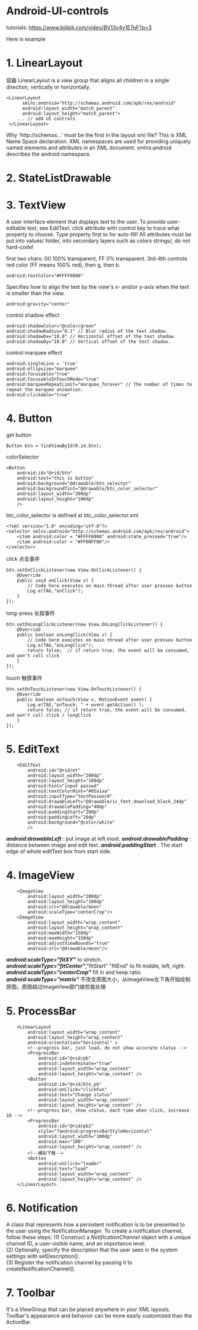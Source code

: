 # Android-UI-controls

tutorials:
https://www.bilibili.com/video/BV13y4y1E7pF?p=3

Here is example


# 1. LinearLayout
容器
LinearLayout is a view group that aligns all children in a single direction, vertically or horizontally.

```
<LinearLayout
      xmlns:android="http://schemas.android.com/apk/res/android"
      android:layout_width="match_parent"
      android:layout_height="match_parent">
    ... // add UI controls
 </LinearLayout>
```

Why 'http://schemas...' must be the first in the layout xml file?
This is XML Name Space declaration. XML namespaces are used for providing uniquely named elements and attributes in an XML document. xmlns:android describes the android namespace.

# 2. StateListDrawable


# 3. TextView
A user interface element that displays text to the user. To provide user-editable text, see EditText. click attribute with control key to trace what property to choose. Type property first to for auto-fill! All attributes must be put into values/ folder, into secondary layers such as colors strings/, do not hard-code! 

first two chars: 00 100% transparent, FF 0% transparent. 3rd-4th controls red color (FF means 100% red), then g, then b.
```
android:textColor="#FFFF0000"
```

Specifies how to align the text by the view's x- and/or y-axis when the text is smaller than the view.
```
android:gravity="center"
```

control shadow effect
```
android:shadowColor="@color/green"
android:shadowRadius="0.1" // Blur radius of the text shadow.
android:shadowDx="10.0"	// Horizontal offset of the text shadow.
android:shadowDy="10.0"	// Vertical offset of the text shadow. 
```

control marquee effect
```
android:singleLine = 'true'
android:ellipsize="marquee"
android:focusable="true"
android:focusableInTouchMode="true"
android:marqueeRepeatLimit="marquee_forever" // The number of times to repeat the marquee animation. 
android:clickable="true"
```

# 4. Button
get button
```
Button btn = findViewById(R.id.btn);
```

colorSelector
```
<Button
    android:id="@+id/btn"
    android:text="this is button"
    android:background="@drawable/btn_selector"
    android:backgroundTint="@drawable/btc_color_selector"
    android:layout_width="200dp"
    android:layout_height="100dp"
    />
```

btc_color_selector is defined at btc_color_selector.xml
```
<?xml version="1.0" encoding="utf-8"?>
<selector xmlns:android="http://schemas.android.com/apk/res/android">
    <item android:color = "#FFFF0000" android:state_pressed="true"/>
    <item android:color = "#FF00FF00"/>
</selector>
```

click 点击事件
```
btn.setOnClickListener(new View.OnClickListener() {
    @Override
    public void onClick(View v) {
        // Code here executes on main thread after user presses button
        Log.e(TAG,"onClick");
    }
});
```

long-press 长按事件
```
btn.setOnLongClickListener(new View.OnLongClickListener() {
    @Override
    public boolean onLongClick(View v) {
        // Code here executes on main thread after user presses button
        Log.e(TAG,"onLongClick");
        return false;  // if return true, the event will be consumed, and won't call click
    }
});
```

touch 触摸事件
```
btn.setOnTouchListener(new View.OnTouchListener() {
    @Override
    public boolean onTouch(View v, MotionEvent event) {
        Log.e(TAG,"onTouch: " + event.getAction() );
        return false; // if return true, the event will be consumed, and won't call click / longClick
    }
});
```

# 5. EditText
```
    <EditText
        android:id="@+id/et"
        android:layout_width="200dp"
        android:layout_height="100dp"
        android:hint="input passwd"
        android:textColorHint="#95a1aa"
        android:inputType="textPassword"
        android:drawableLeft="@drawable/ic_font_download_black_24dp"
        android:drawablePadding="40dp"
        android:paddingStart="20dp"
        android:paddingLeft="20dp"
        android:background="@color/white"
        />
```
***android:drawableLeft*** : put image at left most.
***android:drawablePadding*** : distance between image and edit text.
***android:paddingStart*** : The start edge of whole editText box from start side.

# 4. ImageView

```
    <ImageView
        android:layout_width="200dp"
        android:layout_height="100dp"
        android:src="@drawable/moon"
        android:scaleType="centerCrop"/>
    <ImageView
        android:layout_width="wrap_content"
        android:layout_height="wrap_content"
        android:maxWidth="150dp"
        android:maxHeight="150dp"
        android:adjustViewBounds="true"
        android:src="@drawable/moon"/>
```
***android:scaleType="fitXY"*** to stretch.  
***android:scaleType="fitCenter"***,"fitStart" "fitEnd" to fit middle, left, right.  
***android:scaleType="centerCrop"*** fill in and keep ratio.  
***android:scaleType="matrix"*** 不改变原图大小，从ImageView左下角开始绘制原图，原图超过ImageView部门做剪裁处理  

# 5. ProcessBar

```
    <LinearLayout
        android:layout_width="wrap_content"
        android:layout_height="wrap_content"
        android:orientation="horizontal" >
        <!--progress bar, just load, do not show accurate status -->
        <ProgressBar
            android:id="@+id/pb"
            android:indeterminate="true"
            android:layout_width="wrap_content"
            android:layout_height="wrap_content" />
        <Button
            android:id="@+id/btn_pb"
            android:onClick="clickFun"
            android:text="Change status"
            android:layout_width="wrap_content"
            android:layout_height="wrap_content" />
        <!--progress bar, show status, each time when click, increase 10 -->
        <ProgressBar
            android:id="@+id/pb2"
            style="?android:progressBarStyleHorizontal"
            android:layout_width="100dp"
            android:max="100"
            android:layout_height="wrap_content" />
        <!--模拟下载-->
        <Button
            android:onClick="loader"
            android:text="load"
            android:layout_width="wrap_content"
            android:layout_height="wrap_content" />
    </LinearLayout>
```

# 6. Notification
A class that represents how a persistent notification is to be presented to the user using the NotificationManager.
To create a notification channel, follow these steps:
(1) Construct a *NotificationChannel* object with a unique channel ID, a user-visible name, and an importance level.  
(2) Optionally, specify the description that the user sees in the system settings with setDescription().  
(3) Register the notification channel by passing it to createNotificationChannel().  

# 7. Toolbar
It's a ViewGroup that can be placed anywhere in your XML layouts. Toolbar's appearance and behavior can be more easily customized than the ActionBar.



